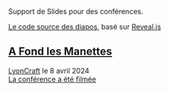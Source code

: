 Support de Slides pour des conférences.

[Le code source des diapos](https://github.com/GaspardPO/talks),
basé sur [Reveal.js](https://revealjs.com/)

  

  

## [A Fond les Manettes](https://gaspardpo.github.io/talks/AFondLesManettes/aFondLesManettes)

[LyonCraft](https://lyon-craft.fr/) le 8 avril 2024  
[La conférence a été filmée](https://www.youtube.com/watch?v=ji_F3jWLO5I) 

    